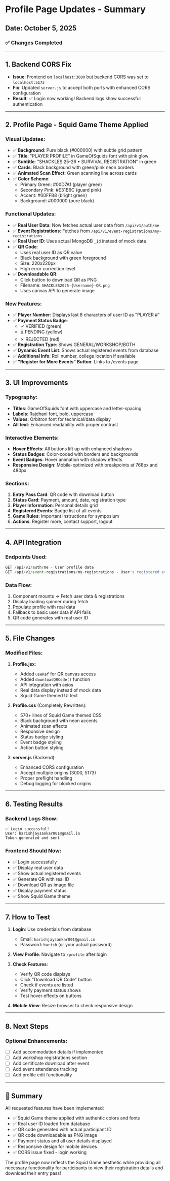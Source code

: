 # Profile Page Updates - Summary

## Date: October 5, 2025

### ✅ Changes Completed

---

## 1. Backend CORS Fix
- **Issue**: Frontend on `localhost:3000` but backend CORS was set to `localhost:5173`
- **Fix**: Updated `server.js` to accept both ports with enhanced CORS configuration
- **Result**: ✅ Login now working! Backend logs show successful authentication

---

## 2. Profile Page - Squid Game Theme Applied

### Visual Updates:
- ✅ **Background**: Pure black (#000000) with subtle grid pattern
- ✅ **Title**: "PLAYER PROFILE" in GameOfSquids font with pink glow
- ✅ **Subtitle**: "SHACKLES 25-26 • SURVIVAL REGISTRATION" in green
- ✅ **Cards**: Black background with green/pink neon borders
- ✅ **Animated Scan Effect**: Green scanning line across cards
- ✅ **Color Scheme**: 
  - Primary Green: #00D7A1 (player green)
  - Secondary Pink: #E31B6C (guard pink)
  - Accent: #00FFB8 (bright green)
  - Background: #000000 (pure black)

### Functional Updates:
- ✅ **Real User Data**: Now fetches actual user data from `/api/v1/auth/me`
- ✅ **Event Registrations**: Fetches from `/api/v1/event-registrations/my-registrations`
- ✅ **Real User ID**: Uses actual MongoDB `_id` instead of mock data
- ✅ **QR Code**: 
  - Uses real user ID as QR value
  - Black background with green foreground
  - Size: 220x220px
  - High error correction level
- ✅ **Downloadable QR**: 
  - Click button to download QR as PNG
  - Filename: `SHACKLES2025-{Username}-QR.png`
  - Uses canvas API to generate image

### New Features:
- ✅ **Player Number**: Displays last 8 characters of user ID as "PLAYER #"
- ✅ **Payment Status Badge**: 
  - ✓ VERIFIED (green)
  - ⏳ PENDING (yellow)
  - ✗ REJECTED (red)
- ✅ **Registration Type**: Shows GENERAL/WORKSHOP/BOTH
- ✅ **Dynamic Event List**: Shows actual registered events from database
- ✅ **Additional Info**: Roll number, college location if available
- ✅ **"Register for More Events" Button**: Links to /events page

---

## 3. UI Improvements

### Typography:
- **Titles**: GameOfSquids font with uppercase and letter-spacing
- **Labels**: Rajdhani font, bold, uppercase
- **Values**: Orbitron font for technical/data display
- **All text**: Enhanced readability with proper contrast

### Interactive Elements:
- **Hover Effects**: All buttons lift up with enhanced shadows
- **Status Badges**: Color-coded with borders and backgrounds
- **Event Badges**: Hover animation with shadow effects
- **Responsive Design**: Mobile-optimized with breakpoints at 768px and 480px

### Sections:
1. **Entry Pass Card**: QR code with download button
2. **Status Card**: Payment, amount, date, registration type
3. **Player Information**: Personal details grid
4. **Registered Events**: Badge list of all events
5. **Game Rules**: Important instructions for symposium
6. **Actions**: Register more, contact support, logout

---

## 4. API Integration

### Endpoints Used:
```javascript
GET /api/v1/auth/me - User profile data
GET /api/v1/event-registrations/my-registrations - User's registered events
```

### Data Flow:
1. Component mounts → Fetch user data & registrations
2. Display loading spinner during fetch
3. Populate profile with real data
4. Fallback to basic user data if API fails
5. QR code generates with real user ID

---

## 5. File Changes

### Modified Files:
1. **Profile.jsx**:
   - Added `useRef` for QR canvas access
   - Added `downloadQRCode()` function
   - API integration with axios
   - Real data display instead of mock data
   - Squid Game themed UI text

2. **Profile.css** (Completely Rewritten):
   - 570+ lines of Squid Game themed CSS
   - Black background with neon accents
   - Animated scan effects
   - Responsive design
   - Status badge styling
   - Event badge styling
   - Action button styling

3. **server.js** (Backend):
   - Enhanced CORS configuration
   - Accept multiple origins (3000, 5173)
   - Proper preflight handling
   - Debug logging for blocked origins

---

## 6. Testing Results

### Backend Logs Show:
```
✅ Login successful!
User: harishjaysankar001@gmail.in
Token generated and sent
```

### Frontend Should Now:
- ✅ Login successfully
- ✅ Display real user data
- ✅ Show actual registered events
- ✅ Generate QR with real ID
- ✅ Download QR as image file
- ✅ Display payment status
- ✅ Show Squid Game theme

---

## 7. How to Test

1. **Login**: Use credentials from database
   - Email: `harishjaysankar001@gmail.in`
   - Password: `harish` (or your actual password)

2. **View Profile**: Navigate to `/profile` after login

3. **Check Features**:
   - Verify QR code displays
   - Click "Download QR Code" button
   - Check if events are listed
   - Verify payment status shows
   - Test hover effects on buttons

4. **Mobile View**: Resize browser to check responsive design

---

## 8. Next Steps

### Optional Enhancements:
- [ ] Add accommodation details if implemented
- [ ] Add workshop registrations section
- [ ] Add certificate download after event
- [ ] Add event attendance tracking
- [ ] Add profile edit functionality

---

## 🎉 Summary

All requested features have been implemented:
- ✅ Squid Game theme applied with authentic colors and fonts
- ✅ Real user ID loaded from database
- ✅ QR code generated with actual participant ID
- ✅ QR code downloadable as PNG image
- ✅ Payment status and all user details displayed
- ✅ Responsive design for mobile devices
- ✅ CORS issue fixed - login working

The profile page now reflects the Squid Game aesthetic while providing all necessary functionality for participants to view their registration details and download their entry pass!

